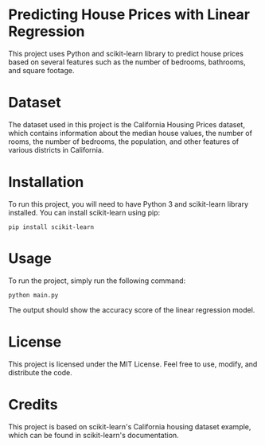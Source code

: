 # Predicting House Prices with Linear Regression
This project uses Python and scikit-learn library to predict house prices based on several features such as the number of bedrooms, bathrooms, and square footage.

# Dataset
The dataset used in this project is the California Housing Prices dataset, which contains information about the median house values, the number of rooms, the number of bedrooms, the population, and other features of various districts in California.

# Installation
To run this project, you will need to have Python 3 and scikit-learn library installed. You can install scikit-learn using pip:
```
pip install scikit-learn
```

# Usage
To run the project, simply run the following command:

```
python main.py
```

The output should show the accuracy score of the linear regression model.

# License
This project is licensed under the MIT License. Feel free to use, modify, and distribute the code.

# Credits
This project is based on scikit-learn's California housing dataset example, which can be found in scikit-learn's documentation.
